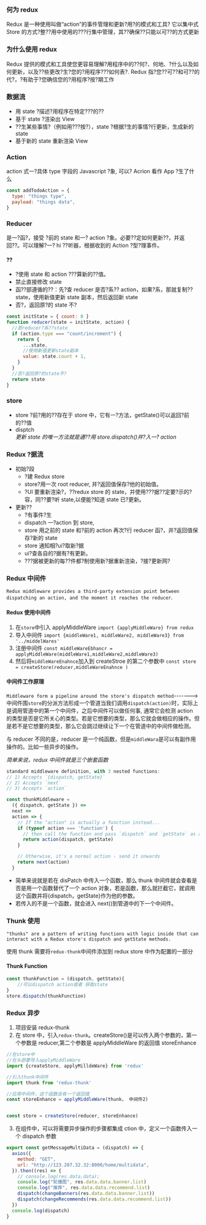 ### 何为 redux

Redux 是一种使用叫做“action”的事件管理和更新?用?的模式和工具? 它以集中式 Store 的方式?整??用中使用的???行集中管理，其??确保??只能以可??的方式更新

### 为什么使用 redux

Redux 提供的模式和工具使您更容易理解?用程序中的??何?、何地、?什么以及如何更新，以及??些更改?生?您的?用程序???如何表?. Redux 指?您??可??和可??的代?，?有助于?您确信您的?用程序?按?期工作

### 数据流

- 用 state ?描述?用程序在特定???的??
- 基于 state ?渲染出 View
- ??生某些事情?（例如用???按?），state ?根据?生的事情?行更新，生成新的 state
- 基于新的 state 重新渲染 View

### Action

action 式一?具体 type 字段的 Javascript ?象, 可以? Acrion 看作 App ?生了什么

```js
const addTodoAction = {
  type: "things type",
  payload: "things data",
}
```

### Reducer

是一?函?，接受 ?前的 state 和一? action ?象。必要??定如何更新??，并返回??。可以理解?一? hi ??听器，根据收到的 Action ?型?理事件。

#### ??

- ?使用 state 和 action ???算新的??值。
- 禁止直接修改 state
- 函??部遵循的??：先?查 reducer 是否?系?? action，如果?系，那就复制?? state，使用新值更新 state 副本，然后返回新 state
- 否?，返回原?的 state 不?

```js
const initState = { count: 0 }
function reducer(state = initState, action) {
  //若reducer?系??state
  if (action.type === "count/increment") {
    return {
      ...state,
      //使用新值更新state副本
      value: state.count + 1,
    }
  }
  //否?返回原?的state不?
  return state
}
```

### store

- store ?前?用的??存在于 store 中，它有一?方法，getState()可以返回?前的??值
- disptch <br> _更新 state 的唯一方法就是通??用 store.dispatch()并?入一? action_

### Redux ?据流

- 初始?段
  - ?建 Redux store
  - store?用一次 root reducer, 并?返回值保存?他的初始值。
  - ?UI 要重新渲染?，??redux store 的 state，并使用???据??定要?示的?容，同??要?听 state,以便能?知道 state 已?更新。
- 更新??
  - ?有事件?生
  - dispatch 一?action 到 store,
  - store 用之前的 state 和?前的 action 再次?行 reducer 函?，并?返回值保存?新的 state
  - store 通知相?ui?取新?据
  - ui?查各自的?据有?有更新。
  - ???据被更新的每??件都?制使用新?据重新渲染，?接?更新网?

### Redux 中间件

`Redux middleware provides a third-party extension point between dispatching an action, and the moment it reaches the reducer`.

#### Redux 使用中间件

1. 在`store`中引入 applyMiddleWare `import {applyMiddleWare} from redux`
2. 导入中间件 `import {middleWare1, middleWare2, middleWare3} from '../middelWares'`
3. 注册中间件 `const middleWareEbhancr = applyMiddleWare(middleWare1,middleWare2,middleWare3)`
4. 然后将`middleWareEnahnce`加入到 createStroe 的第二个参数中 `const store = createStore(reducer,middleWareEnahnce )`

#### 中间件工作原理

`Middleware form a pipeline around the store's dispatch method`-------> 中间件围`store`的分派方法形成一个管道当我们调用`dispatch(action)`时，实际上是调用管道中的第一个中间件，之后中间件可以做任何事, 通常它会检测 action 的类型是否是它所关心的类型。若是它想要的类型，那么它就会做相应的操作。但是若不是它想要的类型，那么它会跳过继续让下一个在管道中的中间件做检测。

与 reducer 不同的是，reducer 是一个纯函数，但是`middleWara`是可以有副作用操作的。比如一些异步的操作。

_简单来说，redux 中间件就是三个嵌套函数_

```js
standard middleware definition, with 3 nested functions:
// 1) Accepts `{dispatch, getState}`
// 2) Accepts `next`
// 3) Accepts `action`

const thunkMiddleware =
  ({ dispatch, getState }) =>
  next =>
  action => {
    // If the "action" is actually a function instead...
    if (typeof action === 'function') {
      // then call the function and pass `dispatch` and `getState` as arguments
      return action(dispatch, getState)
    }

    // Otherwise, it's a normal action - send it onwards
    return next(action)
  }
```

- 简单来说就是若在 disPatch 中传入一个函数，那么 thunk 中间件就会查看是否是用一个函数替代了一个 action 对象，若是函数，那么就拦截它，就调用这个函数并将{dispatch，getState}作为他的参数。
- 若传入的不是一个函数，就会进入 next()到管道中的下一个中间件。

### Thunk 使用

`"thunks" are a pattern of writing functions with logic inside that can interact with a Redux store's dispatch and getState methods.`

使用 thunk 需要将`redux-thunk`中间件添加到 redux store 中作为配置的一部分

#### Thunk Function

```js
const thunkFunction = (dispatch, getState){
	//可以dispatch action或者 获取state
}
store.dispatch(thunkFunction)
```

### Redux 异步

1. 项目安装 redux-thunk
2. 在 store 中，引入`redux-thunk`。createStore()是可以传入两个参数的，第一个参数是 reducer,第二个参数是 applyMiddleWare 的返回值 storeEnhance

```js
//在store中
//在头部要导入applyMiddleWare
import {createStore, applyMilldeWare} from 'redux'

//引入thunk中间件
import thunk from 'redux-thunk'

//应用中间件，这个函数会有一个返回值
const storeEnhance = applyMiddleWare(thunk， 中间件2)


const store = createStore(reducer, storeEnhance)
```

3. 在组件中，可以将需要异步操作的步骤都集成 ction 中，定义一个函数传入一个 dispatch 参数

```js
export const getMessageMultiData = (dispatch) => {
  axios({
    method: "GET",
    url: "http://123.207.32.32:8000/home/multidata",
  }).then((res) => {
    // console.log(res.data.data);
    console.log("轮播图", res.data.data.banner.list)
    console.log("推荐", res.data.data.recommend.list)
    dispatch(changeBanners(res.data.data.banner.list))
    dispatch(changeRecommends(res.data.data.recommend.list))
  })
  console.log(dispatch)
}
```
